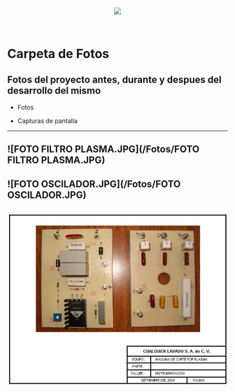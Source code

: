 <br/>
<p align="center">
  <img src="https://avatars2.githubusercontent.com/u/15052789?v=3&s=200">
</p>
<br/>

# Carpeta de Fotos

## Fotos del proyecto antes, durante y despues del desarrollo del mismo

* Fotos

* Capturas de pantalla

---
![FOTO FILTRO PLASMA.JPG](/Fotos/FOTO FILTRO PLASMA.JPG)
---
![FOTO OSCILADOR.JPG](/Fotos/FOTO OSCILADOR.JPG)
---
![REPLICA.JPG](/Fotos/REPLICA.JPG)
---
